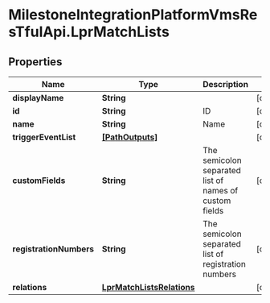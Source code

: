 # MilestoneIntegrationPlatformVmsResTfulApi.LprMatchLists

## Properties
Name | Type | Description | Notes
------------ | ------------- | ------------- | -------------
**displayName** | **String** |  | [optional] 
**id** | **String** | ID | [optional] 
**name** | **String** | Name | [optional] 
**triggerEventList** | [**[PathOutputs]**](PathOutputs.md) |  | [optional] 
**customFields** | **String** | The semicolon separated list of names of custom fields | [optional] 
**registrationNumbers** | **String** | The semicolon separated list of registration numbers | [optional] 
**relations** | [**LprMatchListsRelations**](LprMatchListsRelations.md) |  | [optional] 
